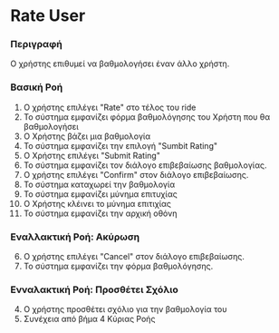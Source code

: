# Rate User

### Περιγραφή

Ο χρήστης επιθυμεί να βαθμολογήσει έναν άλλο χρήστη.

### Βασική Ροή

1. Ο χρήστης επιλέγει "Rate" στο τέλος του ride
2. Το σύστημα εμφανίζει φόρμα βαθμολόγησης του Χρήστη που θα βαθμολογήσει
3. Ο Χρήστης βάζει μια βαθμολογία 
4. Το σύστημα εμφανίζει την επιλογή "Sumbit Rating"
5. Ο Χρήστης επιλέγει "Submit Rating"
6. Το σύστημα εμφανίζει τον διάλογο επιβεβαίωσης βαθμολογίας.
7. Ο χρήστης επιλέγει "Confirm" στον διάλογο επιβεβαίωσης.
8. To σύστημα καταχωρεί την βαθμολογία
9. Το σύστημα εμφανίζει μύνημα επιτυχίας
10. Ο Χρήστης κλέινει το μύνημα επιτιχίας
11. Το σύστημα εμφανίζει την αρχική οθόνη 


### Εναλλακτική Ροή: Ακύρωση

6.  Ο χρήστης επιλέγει "Cancel" στον διάλογο επιβεβαίωσης.
7.  Το σύστημα εμφανίζει την φόρμα βαθμολόγησης.

### Ενναλακτική Ροή: Προσθέτει Σχόλιο
4. Ο χρήστης προσθέτει σχόλιο για την βαθμολογία του
5. Συνέχεια από βήμα 4 Κύριας Ροής
